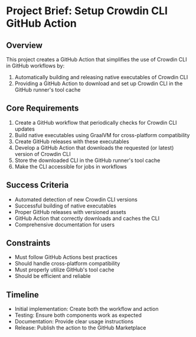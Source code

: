 # Project Brief: Setup Crowdin CLI GitHub Action

## Overview
This project creates a GitHub Action that simplifies the use of Crowdin CLI in GitHub workflows by:
1. Automatically building and releasing native executables of Crowdin CLI
2. Providing a GitHub Action to download and set up Crowdin CLI in the GitHub runner's tool cache

## Core Requirements
1. Create a GitHub workflow that periodically checks for Crowdin CLI updates
2. Build native executables using GraalVM for cross-platform compatibility
3. Create GitHub releases with these executables
4. Develop a GitHub Action that downloads the requested (or latest) version of Crowdin CLI
5. Store the downloaded CLI in the GitHub runner's tool cache
6. Make the CLI accessible for jobs in workflows

## Success Criteria
- Automated detection of new Crowdin CLI versions
- Successful building of native executables
- Proper GitHub releases with versioned assets
- GitHub Action that correctly downloads and caches the CLI
- Comprehensive documentation for users

## Constraints
- Must follow GitHub Actions best practices
- Should handle cross-platform compatibility
- Must properly utilize GitHub's tool cache
- Should be efficient and reliable

## Timeline
- Initial implementation: Create both the workflow and action
- Testing: Ensure both components work as expected
- Documentation: Provide clear usage instructions
- Release: Publish the action to the GitHub Marketplace 